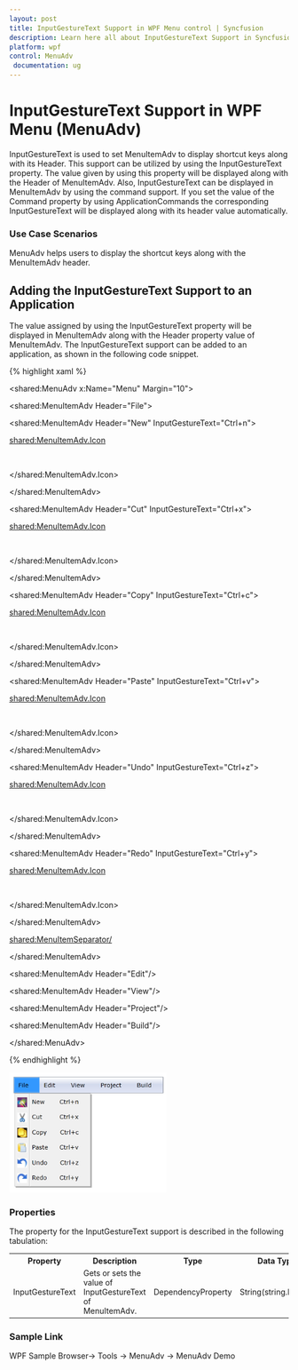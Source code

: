 ```yaml
---
layout: post
title: InputGestureText Support in WPF Menu control | Syncfusion
description: Learn here all about InputGestureText Support in Syncfusion WPF Menu (MenuAdv) control, its elements and more.
platform: wpf
control: MenuAdv
 documentation: ug
---
```


# InputGestureText Support in WPF Menu (MenuAdv)

InputGestureText is used to set MenuItemAdv to display shortcut keys along with its Header. This support can be utilized by using the InputGestureText property. The value given by using this property will be displayed along with the Header of MenuItemAdv. Also, InputGestureText can be displayed in MenuItemAdv by using the command support. If you set the value of the Command property by using ApplicationCommands the corresponding InputGestureText will be displayed along with its header value automatically.

### Use Case Scenarios

MenuAdv helps users to display the shortcut keys along with the MenuItemAdv header.

## Adding the InputGestureText Support to an Application 

The value assigned by using the InputGestureText property will be displayed in MenuItemAdv along with the Header property value of MenuItemAdv. The InputGestureText support can be added to an application, as shown in the following code snippet.

{% highlight xaml %}




<shared:MenuAdv x:Name="Menu" Margin="10">

<shared:MenuItemAdv Header="File">

<shared:MenuItemAdv Header="New" InputGestureText="Ctrl+n">

<shared:MenuItemAdv.Icon>

<Image Source="/MenuControlDemo;component/Images/NewIcon.jpg"/>

</shared:MenuItemAdv.Icon>

</shared:MenuItemAdv>

<shared:MenuItemAdv Header="Cut" InputGestureText="Ctrl+x">

<shared:MenuItemAdv.Icon>

<Image Source="/MenuControlDemo;component/Images/CutIcon.jpg"/>

</shared:MenuItemAdv.Icon>

</shared:MenuItemAdv>

<shared:MenuItemAdv Header="Copy" InputGestureText="Ctrl+c">

<shared:MenuItemAdv.Icon>

<Image Source="/MenuControlDemo;component/Images/CopyIcon.jpg"/>

</shared:MenuItemAdv.Icon>

</shared:MenuItemAdv>

<shared:MenuItemAdv Header="Paste" InputGestureText="Ctrl+v">

<shared:MenuItemAdv.Icon>

<Image Source="/MenuControlDemo;component/Images/PasteIcon.jpg"/>

</shared:MenuItemAdv.Icon>

</shared:MenuItemAdv>

<shared:MenuItemAdv Header="Undo" InputGestureText="Ctrl+z">

<shared:MenuItemAdv.Icon>

<Image Source="/MenuControlDemo;component/Images/UndoIcon.jpg"/>

</shared:MenuItemAdv.Icon>

</shared:MenuItemAdv>

<shared:MenuItemAdv Header="Redo" InputGestureText="Ctrl+y">

<shared:MenuItemAdv.Icon>

<Image Source="/MenuControlDemo;component/Images/RedoIcon.jpg"/>

</shared:MenuItemAdv.Icon>

</shared:MenuItemAdv>

<shared:MenuItemSeparator/>

</shared:MenuItemAdv>

<shared:MenuItemAdv Header="Edit"/>

<shared:MenuItemAdv Header="View"/>

<shared:MenuItemAdv Header="Project"/>

<shared:MenuItemAdv Header="Build"/>

</shared:MenuAdv>

{% endhighlight %}

![InputGestureText-Support_img1](InputGestureText-Support_images/InputGestureText-Support_img1.png)



### Properties

The property for the InputGestureText support is described in the following tabulation:



<table>
<tr>
<th>
Property </th><th>
Description </th><th>
Type </th><th>
Data Type </th></tr>
<tr>
<td>
InputGestureText</td><td>
Gets or sets the value of InputGestureText of MenuItemAdv.</td><td>
DependencyProperty</td><td>
String(string.Empty)</td></tr>
</table>


### Sample Link

WPF Sample Browser-> Tools -> MenuAdv -> MenuAdv Demo

